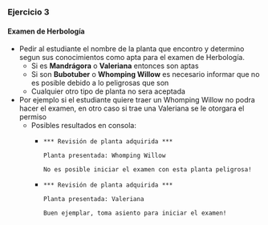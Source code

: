 ### Ejercicio 3 
#### Examen de Herbología

* Pedir al estudiante el nombre de la planta que encontro y determino segun sus conocimientos como apta para el examen de Herbología.
    * Si es **Mandrágora** o **Valeriana** entonces son aptas
    * Si son **Bubotuber** o **Whomping Willow** es necesario informar que no es posible debido a lo peligrosas que son
    * Cualquier otro tipo de planta no sera aceptada
* Por ejemplo si el estudiante quiere traer un Whomping Willow no podra hacer el examen, en otro caso si trae una Valeriana se le otorgara el permiso
    - Posibles resultados en consola:
        -   ```
            *** Revisión de planta adquirida ***

            Planta presentada: Whomping Willow

            No es posible iniciar el examen con esta planta peligrosa!
            ```
        -   ```
            *** Revisión de planta adquirida ***

            Planta presentada: Valeriana

            Buen ejemplar, toma asiento para iniciar el examen!
            ```